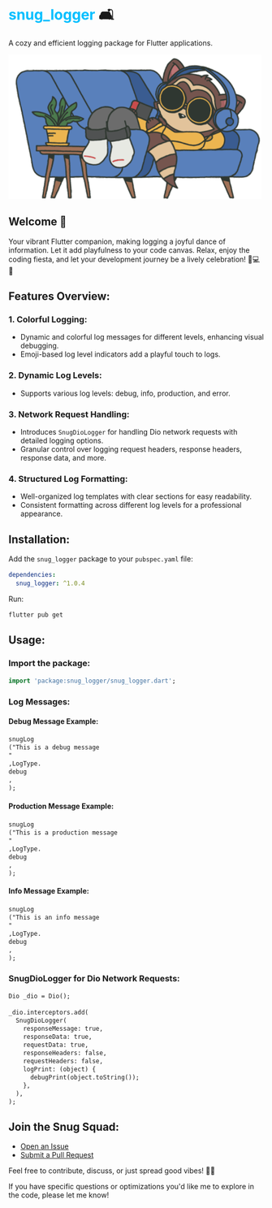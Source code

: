 # <span style="color:#00bfff;">snug_logger</span> 🛋️

A cozy and efficient logging package for Flutter applications.

![Snug Logger Gif](assets/gif/snug-logger.gif)

## Welcome 🚀

Your vibrant Flutter companion, making logging a joyful dance of information. Let it add playfulness
to your code canvas. Relax, enjoy the coding fiesta, and let your development journey be a lively
celebration! 🌟💻🎉

## Features Overview:

### 1. Colorful Logging:

- Dynamic and colorful log messages for different levels, enhancing visual debugging.
- Emoji-based log level indicators add a playful touch to logs.

### 2. Dynamic Log Levels:

- Supports various log levels: debug, info, production, and error.

### 3. Network Request Handling:

- Introduces `SnugDioLogger` for handling Dio network requests with detailed logging options.
- Granular control over logging request headers, response headers, response data, and more.

### 4. Structured Log Formatting:

- Well-organized log templates with clear sections for easy readability.
- Consistent formatting across different log levels for a professional appearance.

## Installation:

Add the `snug_logger` package to your `pubspec.yaml` file:

```yaml
dependencies:
  snug_logger: ^1.0.4
```

Run:

```bash
flutter pub get
```

## Usage:

### Import the package:

```dart
import 'package:snug_logger/snug_logger.dart';
```

### Log Messages:

#### Debug Message Example:

```
snugLog
("This is a debug message
"
,LogType.
debug
,
);
```

#### Production Message Example:

```
snugLog
("This is a production message
"
,LogType.
debug
,
);
```

#### Info Message Example:

```
snugLog
("This is an info message
"
,LogType.
debug
,
);
```

### SnugDioLogger for Dio Network Requests:

```
Dio _dio = Dio();

_dio.interceptors.add(
  SnugDioLogger(
    responseMessage: true,
    responseData: true,
    requestData: true,
    responseHeaders: false,
    requestHeaders: false,
    logPrint: (object) {
      debugPrint(object.toString());
    },
  ),
);
```

## Join the Snug Squad:

- [Open an Issue](https://github.com/wmtrnsapanzaveri/snug_logger/issues)
- [Submit a Pull Request](https://github.com/wmtrnsapanzaveri/snug_logger/pulls)

[//]: # (- [Join our Discussion Forum]&#40;link_to_forum&#41;)

Feel free to contribute, discuss, or just spread good vibes! 🚀✨

If you have specific questions or optimizations you'd like me to explore in the code, please let me
know!

